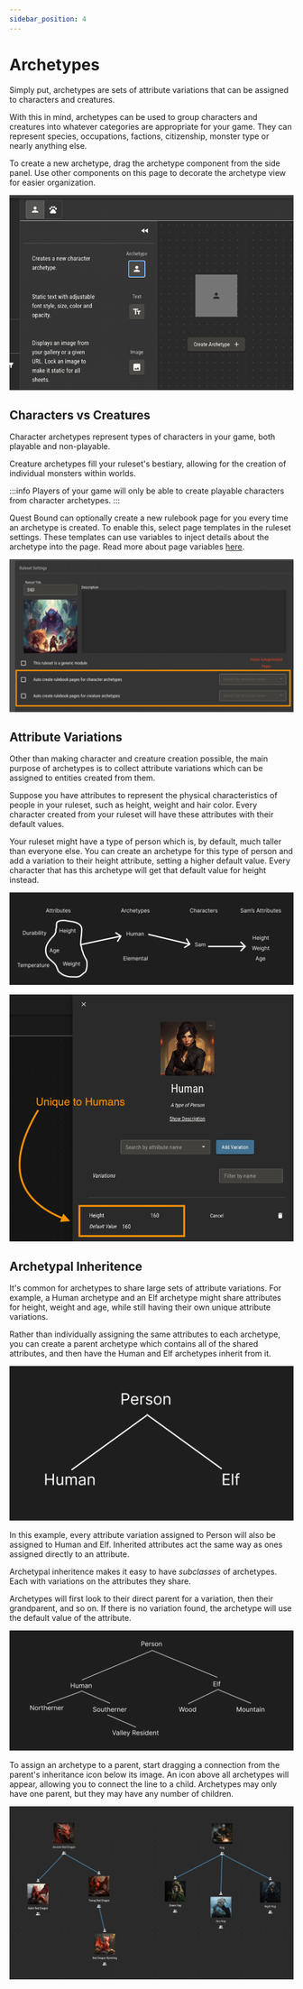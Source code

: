```yaml
---
sidebar_position: 4
---
```


# Archetypes

Simply put, archetypes are sets of attribute variations that can be assigned to characters and creatures.

With this in mind, archetypes can be used to group characters and creatures into whatever categories are appropriate for your game. They can represent species, occupations, factions, citizenship, monster type or nearly anything else.

To create a new archetype, drag the archetype component from the side panel. Use other components on this page to decorate the archetype view for easier organization.

![img](./img/create-archetype.png)

## Characters vs Creatures

Character archetypes represent types of characters in your game, both playable and non-playable.

Creature archetypes fill your ruleset's bestiary, allowing for the creation of individual monsters within worlds.

:::info
Players of your game will only be able to create playable characters from character archetypes.
:::

Quest Bound can optionally create a new rulebook page for you every time an archetype is created. To enable this, select page templates in the ruleset settings. These templates can use variables
to inject details about the archetype into the page. Read more about page variables [here](./rulebook#variables).

![img](./img/auto-create-archetype.png)

## Attribute Variations

Other than making character and creature creation possible, the main purpose of archetypes is to collect attribute variations which can be assigned to entities created from them.

Suppose you have attributes to represent the physical characteristics of people in your ruleset, such as height, weight and hair color. Every character created from your ruleset will
have these attributes with their default values.

Your ruleset might have a type of person which is, by default, much taller than everyone else. You can create an archetype for this type of person and add a variation to their height attribute, setting
a higher default value. Every character that has this archetype will get that default value for height instead.

![img](./img/assign-attributes.png)

![img](./img/attribute-variation.png)

## Archetypal Inheritence

It's common for archetypes to share large sets of attribute variations. For example, a Human archetype and an Elf archetype might share attributes for height, weight and age, while still having their own unique attribute variations.

Rather than individually assigning the same attributes to each archetype, you can create a parent archetype which contains all of the shared attributes, and then have the Human and Elf archetypes inherit from it.

![img](./img/inherit.png)

In this example, every attribute variation assigned to Person will also be assigned to Human and Elf. Inherited attributes act the same way as ones assigned directly to an attribute.

Archetypal inheritence makes it easy to have _subclasses_ of archetypes. Each with variations on the attributes they share.

Archetypes will first look to their direct parent for a variation, then their grandparent, and so on. If there is no variation found, the archetype will use the default value of the attribute.

![img](./img/multiple-inherit.png)

To assign an archetype to a parent, start dragging a connection from the parent's inheritance icon below its image. An icon above all archetypes will appear, allowing you to connect the line to a child. Archetypes may only have one parent, but they
may have any number of children.

![img](./img/creature-archetype-inheritance.png)
